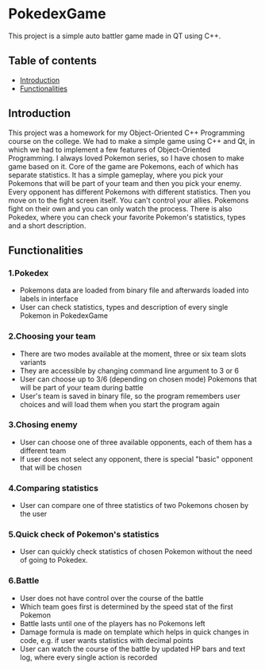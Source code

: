 # PokedexGame
This project is a simple auto battler game made in QT using C++.
## Table of contents
* [Introduction](#introduction)
* [Functionalities](#functionalities)
## Introduction
This project was a homework for my Object-Oriented C++ Programming course on the college. We had to make a simple game using C++ and Qt, in which we had to implement a few features of Object-Oriented Programming. I always loved Pokemon series, so I have chosen to make game based on it. Core of the game are Pokemons, each of which has separate statistics. It has a simple gameplay, where you pick your Pokemons that will be part of your team and then you pick your enemy. Every opponent has different Pokemons with different statistics. Then you move on to the fight screen itself. You can't control your allies. Pokemons fight on their own and you can only watch the process. There is also Pokedex, where you can check your favorite Pokemon's statistics, types and a short description.
## Functionalities

### 1.Pokedex
 - Pokemons data are loaded from binary file and afterwards loaded into labels in interface
 - User can check statistics, types and description of every single Pokemon in PokedexGame
### 2.Choosing your team
- There are two modes available at the moment, three or six team slots variants
- They are accessible by changing command line argument to 3 or 6
- User can choose up to 3/6 (depending on chosen mode) Pokemons that will be part of your team during battle
- User's team is saved in binary file, so the program remembers user choices and will load them when you start the program again
### 3.Chosing enemy
- User can choose one of three available opponents, each of them has a different team
- If user does not select any opponent, there is special "basic" opponent that will be chosen
### 4.Comparing statistics
- User can compare one of three statistics of two Pokemons chosen by the user
### 5.Quick check of Pokemon's statistics
- User can quickly check statistics of chosen Pokemon without the need of going to Pokedex.
### 6.Battle
- User does not have control over the course of the battle
- Which team goes first is determined by the speed stat of the first Pokemon
- Battle lasts until one of the players has no Pokemons left
- Damage formula is made on template which helps in quick changes in code, e.g. if user wants statistics with decimal points
- User can watch the course of the battle by updated HP bars and text log, where every single action is recorded

